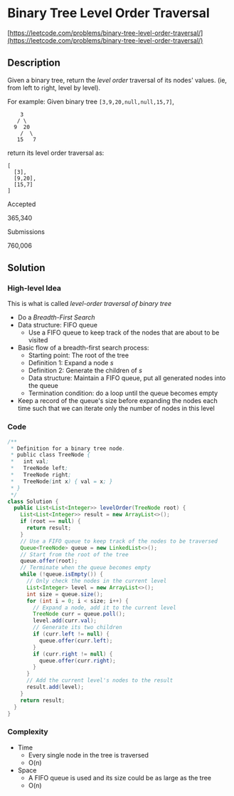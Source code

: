 # Binary Tree Level Order Traversal

[https://leetcode.com/problems/binary-tree-level-order-traversal/](https://leetcode.com/problems/binary-tree-level-order-traversal/)

## Description

Given a binary tree, return the *level order* traversal of its nodes' values. (ie, from left to right, level by level).

For example:
Given binary tree `[3,9,20,null,null,15,7]`,

```
    3
   / \
  9  20
    /  \
   15   7
```



return its level order traversal as:

```
[
  [3],
  [9,20],
  [15,7]
]
```



Accepted

365,340

Submissions

760,006

## Solution

### High-level Idea

This is what is called *level-order traversal of binary tree*

- Do a *Breadth-First Search*
- Data structure: FIFO queue
  - Use a FIFO queue to keep track of the nodes that are about to be visited
- Basic flow of a breadth-first search process:
  - Starting point: The root of the tree
  - Definition 1: Expand a node *s*
  - Definition 2: Generate the children of *s*
  - Data structure: Maintain a FIFO queue, put all generated nodes into the queue
  - Termination condition: do a loop until the queue becomes empty
- Keep a record of the queue's size before expanding the nodes each time such that we can iterate only the number of nodes in this level

### Code

```java
/**
 * Definition for a binary tree node.
 * public class TreeNode {
 *   int val;
 *   TreeNode left;
 *   TreeNode right;
 *   TreeNode(int x) { val = x; }
 * }
 */
class Solution {
  public List<List<Integer>> levelOrder(TreeNode root) {
    List<List<Integer>> result = new ArrayList<>();
    if (root == null) {
      return result;
    }
    // Use a FIFO queue to keep track of the nodes to be traversed
    Queue<TreeNode> queue = new LinkedList<>();
    // Start from the root of the tree
    queue.offer(root);
    // Terminate when the queue becomes empty
    while (!queue.isEmpty()) {
      // Only check the nodes in the current level
      List<Integer> level = new ArrayList<>();
      int size = queue.size();
      for (int i = 0; i < size; i++) {
        // Expand a node, add it to the current level
        TreeNode curr = queue.poll();
        level.add(curr.val);
        // Generate its two children
        if (curr.left != null) {
          queue.offer(curr.left);
        }
        if (curr.right != null) {
          queue.offer(curr.right);
        }
      }
      // Add the current level's nodes to the result
      result.add(level);
    }
    return result;
  }
}
```

### Complexity

- Time
  - Every single node in the tree is traversed
  - O(n)
- Space
  - A FIFO queue is used and its size could be as large as the tree
  - O(n)